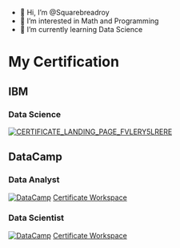 - 👋 Hi, I’m @Squarebreadroy
- 👀 I’m interested in Math and Programming
- 🌱 I’m currently learning Data Science 

<!---
Squarebreadroy/Squarebreadroy is a ✨ special ✨ repository because its `README.md` (this file) appears on your GitHub profile.
You can click the Preview link to take a look at your changes.
--->


# My Certification
## IBM 
### Data Science
[![CERTIFICATE_LANDING_PAGE_FVLERY5LRERE](https://user-images.githubusercontent.com/103733322/213841713-7cfc1f76-ff31-4423-947f-b590cfa5dfb1.jpg)](https://www.coursera.org/account/accomplishments/verify/FVLERY5LRERE)

## DataCamp
### Data Analyst

[![DataCamp](https://user-images.githubusercontent.com/103733322/213647516-1aeb362c-06ac-4253-82d1-13086f141e4b.png)](https://www.datacamp.com/certificate/DAA0018047066423)
[Certificate Workspace](https://app.datacamp.com/workspace/w/bc76f369-eb7f-43f7-b716-a3b9001571eb)

### Data Scientist

[![DataCamp](https://user-images.githubusercontent.com/103733322/213649739-a20b6dca-326d-4979-8c1b-ddd2539d1dd6.png)](https://www.datacamp.com/certificate/DSA0019011576331)
[Certificate Workspace](https://app.datacamp.com/workspace/w/14ddaf4c-d1a5-4896-b433-433393c25697/edit)
